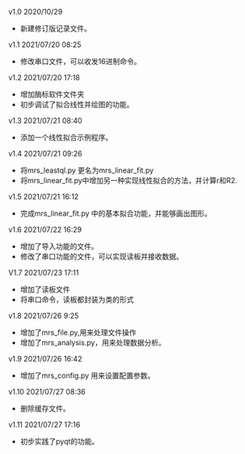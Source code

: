 v1.0
2020/10/29
- 新建修订版记录文件。

v1.1
2021/07/20 08:25
- 修改串口文件，可以收发16进制命令。

v1.2
2021/07/20 17:18
- 增加酶标软件文件夹
- 初步调试了拟合线性并绘图的功能。

v1.3
2021/07/21 08:40
- 添加一个线性拟合示例程序。

v1.4
2021/07/21 09:26
- 将mrs_leastql.py 更名为mrs_linear_fit.py
- 将mrs_linear_fit.py中增加另一种实现线性拟合的方法，并计算r和R2.

v1.5
2021/07/21 16:12
- 完成mrs_linear_fit.py 中的基本拟合功能，并能够画出图形。

v1.6
2021/07/22 16:29
- 增加了导入功能的文件。
- 修改了串口功能的文件，可以实现读板并接收数据。

V1.7
2021/07/23 17:11
- 增加了读板文件
- 将串口命令，读板都封装为类的形式

v1.8
2021/07/26 9:25
- 增加了mrs_file.py,用来处理文件操作
- 增加了mrs_analysis.py，用来处理数据分析。

v1.9
2021/07/26 16:42
- 增加了mrs_config.py 用来设置配置参数。

v1.10
2021/07/27 08:36
- 删除缓存文件。

v1.11
2021/07/27 17:16
- 初步实践了pyqt的功能。


